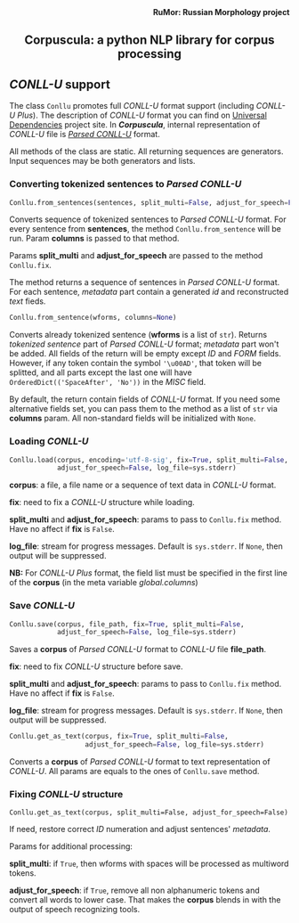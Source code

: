 <div align="right"><strong>RuMor: Russian Morphology project</strong></div>
<h2 align="center">Corpuscula: a python NLP library for corpus processing</h2>

## *CONLL-U* support

The class `Conllu` promotes full *CONLL-U* format support (including *CONLL-U
Plus*). The description of *CONLL-U* format you can find on
[Universal Dependencies](https://universaldependencies.org/format.html)
project site. In ***Corpuscula***, internal representation of *CONLL-U* file
is
[*Parsed CONLL-U*](https://github.com/fostroll/corpuscula/blob/master/doc/README_PARSED_CONLLU.md)
format.

All methods of the class are static. All returning sequences are generators.
Input sequences may be both generators and lists.

### Converting tokenized sentences to *Parsed CONLL-U*

```python
Conllu.from_sentences(sentences, split_multi=False, adjust_for_speech=False, columns=None)
```
Converts sequence of tokenized sentences to *Parsed CONLL-U* format. For every
sentence from **sentences**, the method `Conllu.from_sentence` will be run.
Param **columns** is passed to that method.

Params **split_multi** and **adjust_for_speech** are passed to the method
`Conllu.fix`.

The method returns a sequence of sentences in *Parsed CONLL-U* format. For
each sentence, *metadata* part contain a generated *id* and reconstructed
*text* fieds.

```python
Conllu.from_sentence(wforms, columns=None)
```
Converts already tokenized sentence (**wforms** is a list of `str`). Returns
*tokenized sentence* part of *Parsed CONLL-U* format; *metadata* part won't be
added. All fields of the return will be empty except *ID* and *FORM* fields.
However, if any token contain the symbol `'\u00AD'`, that token will be
splitted, and all parts except the last one will have
`OrderedDict(('SpaceAfter', 'No'))` in the *MISC* field.

By default, the return contain fields of *CONLL-U* format. If you need some
alternative fields set, you can pass them to the method as a list of `str` via
**columns** param. All non-standard fields will be initialized with `None`.

### Loading *CONLL-U*

```python
Conllu.load(corpus, encoding='utf-8-sig', fix=True, split_multi=False,
            adjust_for_speech=False, log_file=sys.stderr)
```
**corpus**: a file, a file name or a sequence of text data in *CONLL-U*
format.

**fix**: need to fix a *CONLL-U* structure while loading.

**split_multi** and **adjust_for_speech**: params to pass to `Conllu.fix`
method. Have no affect if **fix** is `False`.

**log_file**: stream for progress messages. Default is `sys.stderr`. If
`None`, then output will be suppressed.

**NB:** For *CONLL-U Plus* format, the field list must be specified in the first
line of the **corpus** (in the meta variable *global.columns*)

### Save *CONLL-U*

```python
Conllu.save(corpus, file_path, fix=True, split_multi=False,
            adjust_for_speech=False, log_file=sys.stderr)
```
Saves a **corpus** of *Parsed CONLL-U* format to *CONLL-U* file **file_path**.

**fix**: need to fix *CONLL-U* structure before save.

**split_multi** and **adjust_for_speech**: params to pass to `Conllu.fix`
method. Have no affect if **fix** is `False`.

**log_file**: stream for progress messages. Default is `sys.stderr`. If
`None`, then output will be suppressed.

```python
Conllu.get_as_text(corpus, fix=True, split_multi=False,
                   adjust_for_speech=False, log_file=sys.stderr)
```
Converts a **corpus** of *Parsed CONLL-U* format to text representation of
*CONLL-U*. All params are equals to the ones of `Conllu.save` method.

### Fixing *CONLL-U* structure

```
Conllu.get_as_text(corpus, split_multi=False, adjust_for_speech=False)
```
If need, restore correct *ID* numeration and adjust sentences' *metadata*.

Params for additional processing:

**split_multi**: if `True`, then wforms with spaces will be processed as
multiword tokens.

**adjust_for_speech**: if `True`, remove all non alphanumeric tokens and
convert all words to lower case. That makes the **corpus** blends in with the
output of speech recognizing tools.
